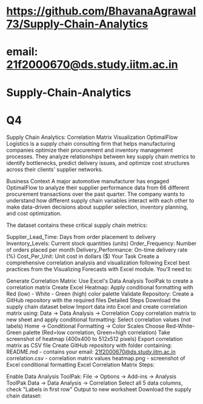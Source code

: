 # https://github.com/BhavanaAgrawal73/Supply-Chain-Analytics


#  email: 21f2000670@ds.study.iitm.ac.in


# Supply-Chain-Analytics
# Q4 
Supply Chain Analytics: Correlation Matrix Visualization
OptimalFlow Logistics is a supply chain consulting firm that helps manufacturing companies optimize their procurement and inventory management processes. They analyze relationships between key supply chain metrics to identify bottlenecks, predict delivery issues, and optimize cost structures across their clients' supplier networks.

Business Context
A major automotive manufacturer has engaged OptimalFlow to analyze their supplier performance data from 66 different procurement transactions over the past quarter. The company wants to understand how different supply chain variables interact with each other to make data-driven decisions about supplier selection, inventory planning, and cost optimization.

The dataset contains these critical supply chain metrics:

Supplier_Lead_Time: Days from order placement to delivery
Inventory_Levels: Current stock quantities (units)
Order_Frequency: Number of orders placed per month
Delivery_Performance: On-time delivery rate (%)
Cost_Per_Unit: Unit cost in dollars ($)
Your Task
Create a comprehensive correlation analysis and visualization following Excel best practices from the Visualizing Forecasts with Excel module. You'll need to:

Generate Correlation Matrix: Use Excel's Data Analysis ToolPak to create a correlation matrix
Create Excel Heatmap: Apply conditional formatting with Red (low) - White - Green (high) color palette
Validate Repository: Create a GitHub repository with the required files
Detailed Steps
Download the supply chain dataset below
Import data into Excel and create correlation matrix using: Data → Data Analysis → Correlation
Copy correlation matrix to new sheet and apply conditional formatting:
Select correlation values (not labels)
Home → Conditional Formatting → Color Scales
Choose Red-White-Green palette (Red=low correlation, Green=high correlation)
Take screenshot of heatmap (400x400 to 512x512 pixels)
Export correlation matrix as CSV file
Create GitHub repository with folder containing:
README.md - contains your email: 21f2000670@ds.study.iitm.ac.in
correlation.csv - correlation matrix values
heatmap.png - screenshot of Excel conditional formatting
Excel Correlation Matrix Steps:

Enable Data Analysis ToolPak: File → Options → Add-ins → Analysis ToolPak
Data → Data Analysis → Correlation
Select all 5 data columns, check "Labels in first row"
Output to new worksheet
Download the supply chain dataset: 

